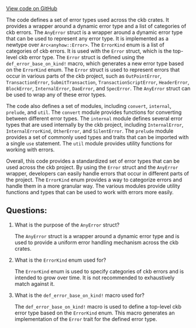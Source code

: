 [View code on GitHub](https://github.com/nervosnetwork/ckb/error/src/lib.rs)

The code defines a set of error types used across the ckb crates. It provides a wrapper around a dynamic error type and a list of categories of ckb errors. The `AnyError` struct is a wrapper around a dynamic error type that can be used to represent any error type. It is implemented as a newtype over `Arc<anyhow::Error>`. The `ErrorKind` enum is a list of categories of ckb errors. It is used with the `Error` struct, which is the top-level ckb error type. The `Error` struct is defined using the `def_error_base_on_kind!` macro, which generates a new error type based on the `ErrorKind` enum. The `Error` struct is used to represent errors that occur in various parts of the ckb project, such as `OutPointError`, `TransactionError`, `SubmitTransaction`, `TransactionScriptError`, `HeaderError`, `BlockError`, `InternalError`, `DaoError`, and `SpecError`. The `AnyError` struct can be used to wrap any of these error types.

The code also defines a set of modules, including `convert`, `internal`, `prelude`, and `util`. The `convert` module provides functions for converting between different error types. The `internal` module defines several error types that are used internally by the ckb project, including `InternalError`, `InternalErrorKind`, `OtherError`, and `SilentError`. The `prelude` module provides a set of commonly used types and traits that can be imported with a single `use` statement. The `util` module provides utility functions for working with errors.

Overall, this code provides a standardized set of error types that can be used across the ckb project. By using the `Error` struct and the `AnyError` wrapper, developers can easily handle errors that occur in different parts of the project. The `ErrorKind` enum provides a way to categorize errors and handle them in a more granular way. The various modules provide utility functions and types that can be used to work with errors more easily.
## Questions: 
 1. What is the purpose of the `AnyError` struct?
    
    The `AnyError` struct is a wrapper around a dynamic error type and is used to provide a uniform error handling mechanism across the ckb crates.

2. What is the `ErrorKind` enum used for?
    
    The `ErrorKind` enum is used to specify categories of ckb errors and is intended to grow over time. It is not recommended to exhaustively match against it.

3. What is the `def_error_base_on_kind!` macro used for?
    
    The `def_error_base_on_kind!` macro is used to define a top-level ckb error type based on the `ErrorKind` enum. This macro generates an implementation of the `Error` trait for the defined error type.